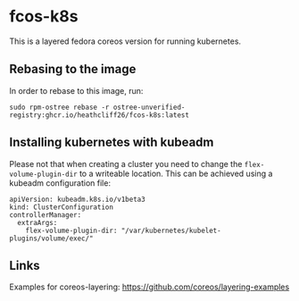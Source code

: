 # fcos-k8s

This is a layered fedora coreos version for running kubernetes.

## Rebasing to the image

In order to rebase to this image, run:
```
sudo rpm-ostree rebase -r ostree-unverified-registry:ghcr.io/heathcliff26/fcos-k8s:latest
```

## Installing kubernetes with kubeadm

Please not that when creating a cluster you need to change the `flex-volume-plugin-dir` to a writeable location.
This can be achieved using a kubeadm configuration file:
```
apiVersion: kubeadm.k8s.io/v1beta3
kind: ClusterConfiguration
controllerManager:
  extraArgs:
    flex-volume-plugin-dir: "/var/kubernetes/kubelet-plugins/volume/exec/"
```

## Links

Examples for coreos-layering:
https://github.com/coreos/layering-examples
